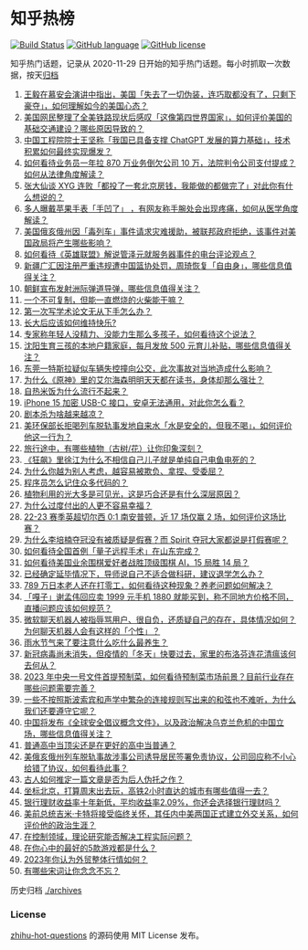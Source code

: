 # 知乎热榜
[![Build Status](https://github.com/ToWeLong/zhihu-hot-questions/workflows/CI/badge.svg)](https://github.com/ToWeLong/zhihu-hot-questions/actions)
[![GitHub language](https://img.shields.io/badge/language-golang-orange.svg)](https://golang.org/)
[![GitHub license](https://img.shields.io/github/license/ToWeLong/zhihu-hot-questions)](https://github.com/ToWeLong/zhihu-hot-questions/blob/main/LICENSE)

知乎热门话题，记录从 2020-11-29 日开始的知乎热门话题。每小时抓取一次数据，按天[归档](./archives)

<!-- BEGIN -->

1. [王毅在慕安会演讲中指出，美国「失去了一切伪装，连巧取都没有了，只剩下豪夺」，如何理解如今的美国心态？](https://www.zhihu.com/question/584878428)
1. [美国网民整理了全美铁路现状后感叹「这像第四世界国家」，如何评价美国的基础交通建设？哪些原因导致的？](https://www.zhihu.com/question/584844327)
1. [中国工程院院士王坚称「我国已具备支撑 ChatGPT 发展的算力基础」，技术积累如何最终实现爆发？](https://www.zhihu.com/question/584877756)
1. [如何看待业务员一年拉 870 万业务倒欠公司 10 万，法院判令公司支付提成？如何从法律角度解读？](https://www.zhihu.com/question/584581473)
1. [张大仙谈 XYG 连败「都投了一套北京房钱，我能做的都做完了」对此你有什么想说的？](https://www.zhihu.com/question/584578194)
1. [多人曝戴苹果手表「手凹了」 ，有网友称手腕处会出现疼痛，如何从医学角度解读？](https://www.zhihu.com/question/584851317)
1. [美国俄亥俄州因「毒列车」事件请求灾难援助，被联邦政府拒绝，该事件对美国政局将产生哪些影响？](https://www.zhihu.com/question/584613291)
1. [如何看待《英雄联盟》解说管泽元就服务器事件的电台评论观点？](https://www.zhihu.com/question/584728333)
1. [新疆广汇因注册严重违规遭中国篮协处罚，周琦恢复「自由身」，哪些信息值得关注？](https://www.zhihu.com/question/584574065)
1. [朝鲜宣布发射洲际弹道导弹，哪些信息值得关注？](https://www.zhihu.com/question/584830958)
1. [一个不可复制，但能一直燃烧的火柴能干嘛？](https://www.zhihu.com/question/583525812)
1. [第一次写学术论文无从下手怎么办？](https://www.zhihu.com/question/20829666)
1. [长大后应该如何维持快乐?](https://www.zhihu.com/question/581021503)
1. [专家称年轻人没精力、没能力生那么多孩子，如何看待这个说法？](https://www.zhihu.com/question/584770549)
1. [沈阳生育三孩的本地户籍家庭，每月发放 500 元育儿补贴，哪些信息值得关注？](https://www.zhihu.com/question/584966179)
1. [东莞一特斯拉疑似车辆失控撞向公交，此次事故对当地造成什么影响？](https://www.zhihu.com/question/584587994)
1. [为什么《原神》里的艾尔海森明明天天都在读书，身体却那么强壮？](https://www.zhihu.com/question/580887700)
1. [自热米饭为什么流行不起来？](https://www.zhihu.com/question/23910876)
1. [iPhone 15 加密 USB-C 接口，安卓无法通用，对此你怎么看？](https://www.zhihu.com/question/584449780)
1. [剧本杀为啥越来越凉？](https://www.zhihu.com/question/459243682)
1. [美环保部长拒喝列车脱轨事发地自来水「水是安全的，但我不喝」，如何评价他这一行为？](https://www.zhihu.com/question/584794065)
1. [旅行途中，有哪些植物（古树/花）让你印象深刻？](https://www.zhihu.com/question/583791564)
1. [《狂飙》里徐江为什么不相信自己儿子就是单纯自己电鱼电死的？](https://www.zhihu.com/question/580488824)
1. [为什么你越为别人考虑，越容易被欺负、拿捏、受委屈？](https://www.zhihu.com/question/570155948)
1. [程序员怎么记住众多代码的？](https://www.zhihu.com/question/580392430)
1. [植物利用的光大多是可见光，这是巧合还是有什么深层原因？](https://www.zhihu.com/question/584763729)
1. [为什么过度付出的人更不容易幸福？](https://www.zhihu.com/question/561449276)
1. [22-23 赛季英超切尔西 0:1 南安普顿，近 17 场仅赢 2 场，如何评价这场比赛？](https://www.zhihu.com/question/584915955)
1. [为什么李培楠夺冠没有被质疑是假赛？而 Spirit 夺冠大家都说是打假赛呢？](https://www.zhihu.com/question/584208365)
1. [如何看待全国首例「量子远程手术」在山东完成？](https://www.zhihu.com/question/584357121)
1. [如何看待美国业余围棋爱好者战胜顶级围棋 AI，15 局胜 14 局？](https://www.zhihu.com/question/584836681)
1. [已经确定延毕情况下，导师说自己不适合做科研，建议退学怎么办？](https://www.zhihu.com/question/584465453)
1. [789 万日本老人还在打零工，如何看待这种现象？养老问题如何解决？](https://www.zhihu.com/question/584570107)
1. [「嘎子」谢孟伟回应卖 1999 元手机 1880 就能买到，称不同地方价格不同，直播问题应该如何规范？](https://www.zhihu.com/question/583738375)
1. [微软聊天机器人被指辱骂用户、很自负，还质疑自己的存在，具体情况如何？为何聊天机器人会有这样的「个性」？](https://www.zhihu.com/question/584561691)
1. [雨水节气来了要注意什么吃什么最养生？](https://www.zhihu.com/question/372867855)
1. [新冠病毒尚未消失，但疫情的「冬天」快要过去，家里的布洛芬连花清瘟该何去何从？](https://www.zhihu.com/question/584805716)
1. [2023 年中央一号文件首提预制菜，如何看待预制菜市场前景？目前行业存在哪些问题需要完善？](https://www.zhihu.com/question/584280924)
1. [一些不按照斯波索宾和声学中繁杂的连接规则写出来的和弦也不难听，为什么我们还要遵守它呢？](https://www.zhihu.com/question/584510595)
1. [中国将发布《全球安全倡议概念文件》，以及政治解决乌克兰危机的中国立场，哪些信息值得关注？](https://www.zhihu.com/question/584905257)
1. [普通高中当顶尖还是在更好的高中当普通？](https://www.zhihu.com/question/584579265)
1. [美俄亥俄州列车脱轨事故涉事公司诱导居民签署免责协议，公司回应称不小心给错了协议，如何看待此事？](https://www.zhihu.com/question/584766579)
1. [古人如何推定一篇文章是否为后人伪托之作？](https://www.zhihu.com/question/545750869)
1. [坐标北京，打算周末出去玩，高铁2小时直达的城市有哪些值得一去？](https://www.zhihu.com/question/582817624)
1. [银行理财收益率十年新低，平均收益率2.09%，你还会选择银行理财吗？](https://www.zhihu.com/question/584829788)
1. [美前总统吉米·卡特将接受临终关怀，其任内中美两国正式建立外交关系，如何评价他的政治生涯？](https://www.zhihu.com/question/584966975)
1. [在控制领域，理论研究能否解决工程实际问题？](https://www.zhihu.com/question/584308336)
1. [在你心中的最好的5款游戏都是什么？](https://www.zhihu.com/question/583486075)
1. [2023年你认为外贸整体行情如何？](https://www.zhihu.com/question/578101042)
1. [有哪些宋词让你念念不忘？](https://www.zhihu.com/question/577743293)

<!-- END -->

历史归档 [./archives](./archives)


### License
[zhihu-hot-questions](https://github.com/towelong/zhihu-hot-questions) 的源码使用 MIT License 发布。